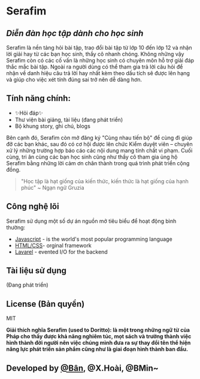 # Serafim
## _Diễn đàn học tập dành cho học sinh_

Serafim là nền tảng hỏi bài tập, trao đổi bài tập từ lớp 10 đến lớp 12 và nhận lời giải hay từ các bạn học sinh, thầy cô nhanh chóng. Không những vậy Serafim còn có các cố vấn là những học sinh có chuyên môn hỗ trợ giải đáp thắc mắc bài tập. Ngoài ra người dùng có thể tham gia trả lời câu hỏi để nhận về danh hiệu câu trả lời hay nhất kèm theo dấu tích sẽ được lên hạng và giúp cho việc xét tính đúng sai trở nên dễ dàng hơn.
## Tính năng chính:
- ✨Hỏi đáp✨
- Thư viện bài giảng, tài liệu (đang phát triển)
- Bộ khung story, ghi chú, blogs

 Bên cạnh đó, Serafim còn mở đăng ký "Cùng nhau tiến bộ" để cùng đi giúp đỡ các bạn khác, sau đó có cơ hội được lên chức Kiểm duyệt viên – chuyên xử lý những trường hợp báo cáo các nội dung mang tính chất vi phạm. Cuối cùng, tri ân cùng các bạn học sinh cũng như thầy cô tham gia ủng hộ Serafim bằng những lời cảm ơn chân thành trong quá trình phát triển cộng đồng.

> "Học tập là hạt giống của kiến thức, 
>  kiến thức là hạt giống của hạnh phúc"
> ~ Ngạn ngữ Gruzia

## Công nghệ lõi

Serafim sử dụng một số dự án nguồn mở tiêu biểu để hoạt động bình thường:

- [Javascript](https://www.javascript.com/) - is the world's most popular programming language
- [HTML/CSS](https://www.w3.org/)- orginal framework
- [Lavarel](https://www.php.net/) - evented I/O for the backend

## Tài liệu sử dụng
(Đang phát triển)
## License (Bản quyền)

MIT

**Giải thích nghĩa Serafim (used to Doritto): là một trong những ngữ từ của Pháp cho thấy được khả năng nghiêm túc, mọt sách và trưởng thành việc hình thành đời người nên việc chúng mình đưa ra sự thay đổi tên thể hiện năng lực phát triển sản phẩm cũng như là giai đoạn hình thành ban đầu.**

## Developed by [@Bân](mailto:BANBAN22432@GMAIL.COM), @X.Hoài, @BMin~
